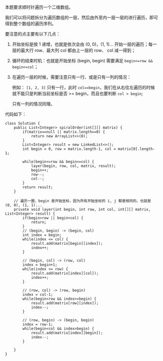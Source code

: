 本题要求顺时针遍历一个二维数组。

我们可以将问题拆分为遍历数组的一层，然后由外至内一层一层的进行遍历，即可得到整个数组的遍历序列。

要注意的点主要有以下几点：

1. 开始坐标是按 1 递增，也就是依次会由 (0, 0)，(1, 1)... 开始一层的遍历；每一层的最大行 row、最大列 col 都由上一层的 row、 col 减一得到；
2. 循环的结束时机：也就是开始坐标 (begin, begin) 需要满足 `begin<=row && begin<=col`；
3. 在遍历一层的时候，需要注意只有一行、或是只有一列的情况：

    例如： `[1, 2, 3]` 只有一行，此时 `col==begin`，我们在从右往左遍历的时候就不能只是判断当前坐标是否 >= begin，而且也要判断 `col > begin`;

    只有一列的情况同理。

代码如下：

```
class Solution {
    public List<Integer> spiralOrder(int[][] matrix) {
        if(matrix==null || matrix.length==0) {
            return new ArrayList<>(0);
        }
        List<Integer> result = new LinkedList<>();
        int begin = 0, row = matrix.length-1, col = matrix[0].length-1;
        
        while(begin<=row && begin<=col) {
            layer(begin, row, col, matrix, result);
            begin++;
            row--;
            col--;
        }
        return result;
    }
     
    // 遍历一圈，begin 是开始坐标，因为所有开始坐标的 i, j 都是相同的，也就是 (0, 0), (1, 1)...
    private void layer(int begin, int row, int col, int[][] matrix, List<Integer> result) {
        if(begin>row || begin>col) {
            return;
        }
        // (begin, begin) -> (begin, col)
        int index = begin;
        while(index <= col) {
            result.add(matrix[begin][index]);
            index++;
        }
        
        // (begin, col) -> (row, col)
        index = begin+1;
        while(index <= row) {
            result.add(matrix[index][col]);
            index++;
        }
        
        // (row, col) -> (row, begin)
        index = col-1;
        while(begin<row && index>=begin) {
            result.add(matrix[row][index]);
            index--;
        }
        
        // (row, begin) -> (begin, begin)
        index = row-1;
        while(begin<col && index>begin) {
            result.add(matrix[index][begin]);
            index--;
        }
        
    }
}
```